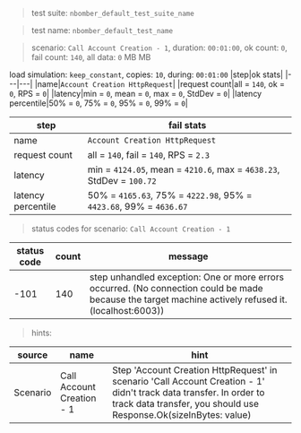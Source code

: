 > test suite: `nbomber_default_test_suite_name`

> test name: `nbomber_default_test_name`

> scenario: `Call Account Creation - 1`, duration: `00:01:00`, ok count: `0`, fail count: `140`, all data: `0` MB MB

load simulation: `keep_constant`, copies: `10`, during: `00:01:00`
|step|ok stats|
|---|---|
|name|`Account Creation HttpRequest`|
|request count|all = `140`, ok = `0`, RPS = `0`|
|latency|min = `0`, mean = `0`, max = `0`, StdDev = `0`|
|latency percentile|50% = `0`, 75% = `0`, 95% = `0`, 99% = `0`|

|step|fail stats|
|---|---|
|name|`Account Creation HttpRequest`|
|request count|all = `140`, fail = `140`, RPS = `2.3`|
|latency|min = `4124.05`, mean = `4210.6`, max = `4638.23`, StdDev = `100.72`|
|latency percentile|50% = `4165.63`, 75% = `4222.98`, 95% = `4423.68`, 99% = `4636.67`|
> status codes for scenario: `Call Account Creation - 1`

|status code|count|message|
|---|---|---|
|-101|140|step unhandled exception: One or more errors occurred. (No connection could be made because the target machine actively refused it. (localhost:6003))|

> hints:

|source|name|hint|
|---|---|---|
|Scenario|Call Account Creation - 1|Step 'Account Creation HttpRequest' in scenario 'Call Account Creation - 1' didn't track data transfer. In order to track data transfer, you should use Response.Ok(sizeInBytes: value)|
